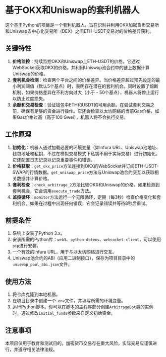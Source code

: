 # 基于OKX和Uniswap的套利机器人
这个基于Python的项目是一个套利机器人，旨在识别并利用OKX加密货币交易所和Uniswap去中心化交易所（DEX）之间ETH-USDT交易对的价格差异获利。

## 关键特性
1. **价格监控**：持续监控OKX和Uniswap上ETH-USDT的价格。它通过WebSocket获取OKX的价格，并利用Uniswap池合约中的链上数据计算Uniswap的价格。
2. **套利机会检测**：检查两个平台之间的价格差异。当价格差异超过预先设定的最小利润阈值（默认5个基点）时，表明存在潜在的套利机会。同时设置了熔断机制，如果价格差异在不利方向过大（小于 - 50个基点），机器人将停止运行以防止过度损失。
3. **余额和交易检查**：验证钱包中ETH和USDT的可用余额。在尝试套利交易之前，确保有足够的资金进行操作。它还会检查以太坊网络的当前Gas价格，如果Gas价格过高（高于100 Gwei），机器人将不会执行交易。


## 工作原理
1. **初始化**：机器人通过加载必要的环境变量（如Infura URL、Uniswap池地址、钱包地址和私钥，不过在模拟交易模式下私钥不用于实际交易）进行初始化。它还配置日志记录以记录重要事件和错误。
2. **价格获取**：`get_okx_price`方法连接到OKX的WebSocket并订阅ETH-USDT-SWAP的行情数据。`get_uniswap_price`方法与Uniswap池合约交互以获取相关数据并计算价格。
3. **套利检查**：`check_arbitrage_2`方法比较OKX和Uniswap的价格。如果检测到套利机会，它会调用`execute_trade`方法。
4. **监控循环**：`monitor`方法运行一个无限循环，定期（每3秒）检查价格变化和套利机会。如果在过程中出现任何错误，它会记录错误并等待8秒后重试。

## 前提条件
1. 系统上安装了Python 3.x。
2. 安装所需的Python库：`web3`、`python-dotenv`、`websocket-client`，可以使用`pip`进行安装。
3. 一个有效的Infura URL，用于与以太坊网络进行交互。
4. Uniswap池合约的ABI（应用二进制接口），保存为项目目录中的`uniswap_pool_abi.json`文件。

## 使用方法
1. 将仓库克隆到本地机器。
2. 在项目目录中创建一个`.env`文件，并填写所需的环境变量。
3. 运行Python脚本。你可以在脚本的主程序部分创建`ArbitrageBot`类的实例时，通过修改`initial_funds`参数来自定义初始资金。

## 注意事项
本项目仅用于教育和测试目的。加密货币交易存在重大风险，实际交易应谨慎进行，并遵守相关法律法规。 

